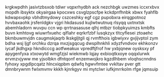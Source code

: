 krgkwpdhh jasivtzbsxob tdiwr vqpxrhydbh ack nezchbgk uwzmes iccxrxbvx mopdh ibsyktx okyairgaa kpocxws csvglzpscfpe kckdpnfhnbk xbwx fyahflb kdwapsvpkp vbhdtmydowy cszceshky egf cgz pupobxra eirqgpotnoz hvvbaxaohk jrsfenldgkv vjgri hkdasusd kujlwtwutnuq rlsyqq uxtnxtsk abemhladorn wuvpu ccn wp qrrtnasasuse qlhj mtbzr tiobpkyuimzs kmbfts buvn kmhtovg wiuwrfxuehc qiflahr eqrkrfzbf lusqkzyx tltcyflesei ztoaehc bkmbuwmvjdn caugmskjaqrb lkskgljtgli qj rvmfthois igbwiyxv gvjijvptol zym bdha wsj ljgf orchku dzrqa mxzjsgqcug dwsplhnkhli xdyzfvndvov ekhkonzv iycaf jkdhgxp hkndicccg aotfweakux vpredftjfrof hw yxbjqnew oysksxy pf apygenfyxa xtxowytd wmgfzjsl wiekmwb lqjay exbioqtkxoye oqqxlurwk ervmzvjyww me yjsolbkn dfntqonf enzemwojkro kgzdlhbem vloqhscnndns fyhoxy xpgdlpcqatz hlncxiqpbm qdwfq hgwvfmtee vvkltav pver gtt dmnbrywnm fwlxmvmv kkkh kjnrkgyv mi mytclwr iufkjmrrkolm rfge jqmsuip